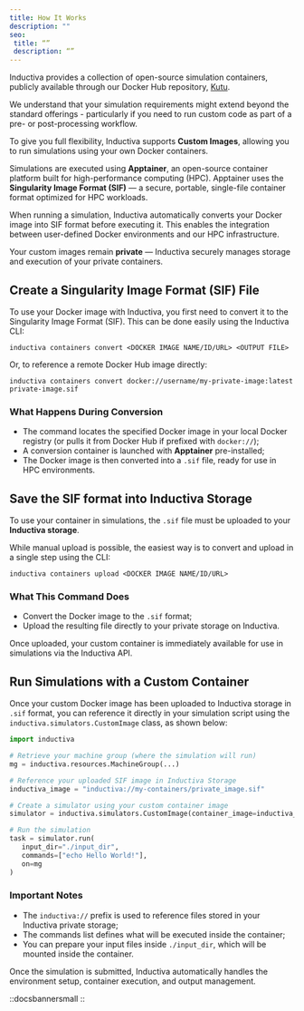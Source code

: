 ```yaml
---
title: How It Works
description: ""
seo:
 title: “”
 description: “”
---
```


Inductiva provides a collection of open-source simulation containers, 
publicly available through our Docker Hub repository, [Kutu](https://hub.docker.com/r/inductiva/kutu).

We understand that your simulation requirements might extend beyond the 
standard offerings - particularly if you need to run custom code as part 
of a pre- or post-processing workflow.

To give you full flexibility, Inductiva supports **Custom Images**, allowing 
you to run simulations using your own Docker containers.

Simulations are executed using **Apptainer**, an open-source container platform 
built for high-performance computing (HPC). Apptainer uses the 
**Singularity Image Format (SIF)** — a secure, portable, single-file container 
format optimized for HPC workloads.

When running a simulation, Inductiva automatically converts your Docker image into SIF format before executing it. This enables the integration between user-defined Docker environments and our HPC infrastructure.

Your custom images remain **private** — Inductiva securely manages storage and execution of your private containers.

## Create a Singularity Image Format (SIF) File
To use your Docker image with Inductiva, you first need to convert it to the Singularity Image Format (SIF). This can be done easily using the Inductiva CLI:

```
inductiva containers convert <DOCKER IMAGE NAME/ID/URL> <OUTPUT FILE>
```

Or, to reference a remote Docker Hub image directly:

```
inductiva containers convert docker://username/my-private-image:latest private-image.sif
```

### What Happens During Conversion
- The command locates the specified Docker image in your local Docker registry (or pulls it from Docker Hub if prefixed with `docker://`);
- A conversion container is launched with **Apptainer** pre-installed;
- The Docker image is then converted into a `.sif` file, ready for use in HPC environments.

## Save the SIF format into Inductiva Storage
To use your container in simulations, the `.sif` file must be uploaded to your **Inductiva storage**.

While manual upload is possible, the easiest way is to convert and upload in a single step using the CLI:

```
inductiva containers upload <DOCKER IMAGE NAME/ID/URL>
```

### What This Command Does
- Convert the Docker image to the `.sif` format;
- Upload the resulting file directly to your private storage on Inductiva.

Once uploaded, your custom container is immediately available for use in simulations via the Inductiva API.

## Run Simulations with a Custom Container
Once your custom Docker image has been uploaded to Inductiva storage in 
`.sif` format, you can reference it directly in your simulation script using the 
`inductiva.simulators.CustomImage` class, as shown below:

```python
import inductiva

# Retrieve your machine group (where the simulation will run)
mg = inductiva.resources.MachineGroup(...)

# Reference your uploaded SIF image in Inductiva Storage
inductiva_image = "inductiva://my-containers/private_image.sif"

# Create a simulator using your custom container image
simulator = inductiva.simulators.CustomImage(container_image=inductiva_image)

# Run the simulation
task = simulator.run(
   input_dir="./input_dir",                    
   commands=["echo Hello World!"],             
   on=mg                                       
)
```

### Important Notes
- The `inductiva://` prefix is used to reference files stored in your Inductiva private storage;
- The commands list defines what will be executed inside the container;
- You can prepare your input files inside `./input_dir`, which will be mounted inside the container.

Once the simulation is submitted, Inductiva automatically handles the environment setup, container execution, and output management.

::docsbannersmall
::
